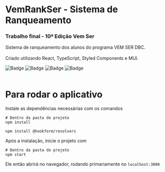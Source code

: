 # VemRankSer - Sistema de Ranqueamento
### Trabalho final - 10ª Edição Vem Ser
Sistema de ranqueamento dos alunos do programa VEM SER DBC.
<br>
<br>
Criado utilizando React, TypeScript, Styled Components e MUI.

![Badge](https://img.shields.io/badge/React-20232A?style=for-the-badge&logo=react&logoColor=61DAFB)
![Badge](https://img.shields.io/badge/TypeScript-007ACC?style=for-the-badge&logo=typescript&logoColor=white)
![Badge](https://img.shields.io/badge/styled--components-DB7093?style=for-the-badge&logo=styled-components&logoColor=white)
![Badge](https://img.shields.io/badge/Material--UI-0081CB?style=for-the-badge&logo=material-ui&logoColor=white)
<br>
<br>
# Para rodar o aplicativo

Instale as dependências necessárias com os comandos
```Shell
# Dentro da pasta do projeto
npm install

npm install @hookform/resolvers
```

Após a instalação, inicie o projeto com
```Shell
# Dentro da pasta do projeto
npm start
```

Ele então abrirá no navegador, rodando primariamente no ``localhost:3000``
